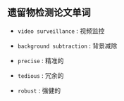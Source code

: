## 遗留物检测论文单词

+ `video surveillance` : 视频监控

+ `background subtraction` : 背景减除

+ `precise` : 精准的

+ `tedious` : 冗余的

+ `robust` : 强健的